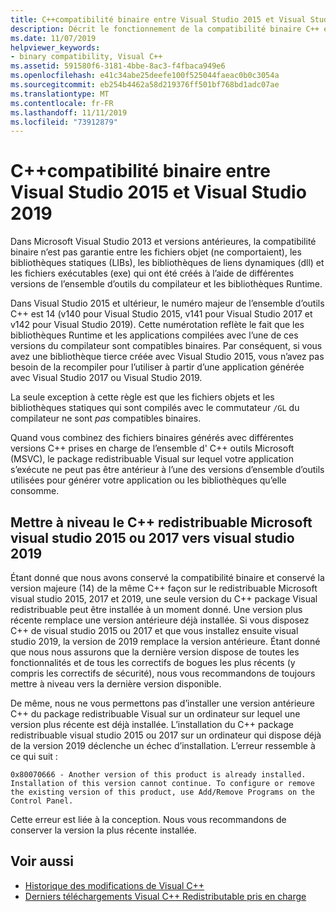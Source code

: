 ```yaml
---
title: C++compatibilité binaire entre Visual Studio 2015 et Visual Studio 2019
description: Décrit le fonctionnement de la compatibilité binaire C++ entre les fichiers compilés dans Visual Studio 2015, 2017 et 2019. Un package redistribuable Microsoft Visual C++ est valable pour les trois versions.
ms.date: 11/07/2019
helpviewer_keywords:
- binary compatibility, Visual C++
ms.assetid: 591580f6-3181-4bbe-8ac3-f4fbaca949e6
ms.openlocfilehash: e41c34abe25deefe100f525044faeac0b0c3054a
ms.sourcegitcommit: eb254b4462a58d219376ff501bf768bd1adc07ae
ms.translationtype: MT
ms.contentlocale: fr-FR
ms.lasthandoff: 11/11/2019
ms.locfileid: "73912879"
---
```

# <a name="c-binary-compatibility-between-visual-studio-2015-and-visual-studio-2019"></a>C++compatibilité binaire entre Visual Studio 2015 et Visual Studio 2019

Dans Microsoft Visual Studio 2013 et versions antérieures, la compatibilité binaire n’est pas garantie entre les fichiers objet (ne comportaient), les bibliothèques statiques (LIBs), les bibliothèques de liens dynamiques (dll) et les fichiers exécutables (exe) qui ont été créés à l’aide de différentes versions de l’ensemble d’outils du compilateur et les bibliothèques Runtime.

Dans Visual Studio 2015 et ultérieur, le numéro majeur de l’ensemble d’outils C++ est 14 (v140 pour Visual Studio 2015, v141 pour Visual Studio 2017 et v142 pour Visual Studio 2019). Cette numérotation reflète le fait que les bibliothèques Runtime et les applications compilées avec l’une de ces versions du compilateur sont compatibles binaires. Par conséquent, si vous avez une bibliothèque tierce créée avec Visual Studio 2015, vous n’avez pas besoin de la recompiler pour l’utiliser à partir d’une application générée avec Visual Studio 2017 ou Visual Studio 2019.

La seule exception à cette règle est que les fichiers objets et les bibliothèques statiques qui sont compilés avec le commutateur `/GL` du compilateur ne sont *pas* compatibles binaires.

Quand vous combinez des fichiers binaires générés avec différentes versions C++ prises en charge de l’ensemble d' C++ outils Microsoft (MSVC), le package redistribuable Visual sur lequel votre application s’exécute ne peut pas être antérieur à l’une des versions d’ensemble d’outils utilisées pour générer votre application ou les bibliothèques qu’elle consomme.

## <a name="upgrade-the-microsoft-visual-c-redistributable-from-visual-studio-2015-or-2017-to-visual-studio-2019"></a>Mettre à niveau le C++ redistribuable Microsoft visual studio 2015 ou 2017 vers visual studio 2019

Étant donné que nous avons conservé la compatibilité binaire et conservé la version majeure (14) de la même C++ façon sur le redistribuable Microsoft visual studio 2015, 2017 et 2019, une seule version du C++ package Visual redistribuable peut être installée à un moment donné. Une version plus récente remplace une version antérieure déjà installée. Si vous disposez C++ de visual studio 2015 ou 2017 et que vous installez ensuite visual studio 2019, la version de 2019 remplace la version antérieure. Étant donné que nous nous assurons que la dernière version dispose de toutes les fonctionnalités et de tous les correctifs de bogues les plus récents (y compris les correctifs de sécurité), nous vous recommandons de toujours mettre à niveau vers la dernière version disponible.

De même, nous ne vous permettons pas d’installer une version antérieure C++ du package redistribuable Visual sur un ordinateur sur lequel une version plus récente est déjà installée. L’installation du C++ package redistribuable visual studio 2015 ou 2017 sur un ordinateur qui dispose déjà de la version 2019 déclenche un échec d’installation. L’erreur ressemble à ce qui suit :

```Output
0x80070666 - Another version of this product is already installed. Installation of this version cannot continue. To configure or remove the existing version of this product, use Add/Remove Programs on the Control Panel.
```

Cette erreur est liée à la conception. Nous vous recommandons de conserver la version la plus récente installée.

## <a name="see-also"></a>Voir aussi

* [Historique des modifications de Visual C++](../porting/visual-cpp-change-history-2003-2015.md)
* [Derniers téléchargements Visual C++ Redistributable pris en charge](https://support.microsoft.com/en-us/help/2977003/the-latest-supported-visual-c-downloads) 

